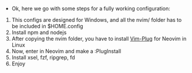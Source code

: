 - Ok, here we go with some steps for a fully working configuration:

1. This configs are designed for Windows, and all the nvim/ folder has to be included in $HOME\.config
2. Install npm and nodejs
3. After copying the nvim folder, you have to install [Vim-Plug](https://github.com/junegunn/vim-plug) for Neovim in Linux
4. Now, enter in Neovim and make a :PlugInstall
5. Install xsel, fzf, ripgrep, fd
6. Enjoy
